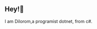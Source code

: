 ## Hey!👋
I am Dilorom,a programist dotnet,  from c#.

<!--
**Dunya-coder/Dunya-coder** is a ✨ _special_ ✨ repository because its `README.md` (this file) appears on your GitHub profile.
I am Dilorom .

-->
